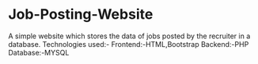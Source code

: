 # Job-Posting-Website
A simple website which stores the data of jobs posted by the recruiter in a database.
Technologies used:- 
Frontend:-HTML,Bootstrap 
Backend:-PHP 
Database:-MYSQL
